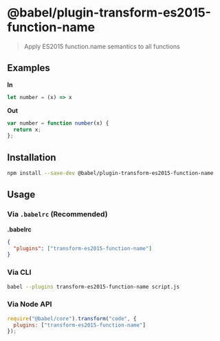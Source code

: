 # @babel/plugin-transform-es2015-function-name

> Apply ES2015 function.name semantics to all functions

## Examples

**In**

```javascript
let number = (x) => x
```

**Out**

```javascript
var number = function number(x) {
  return x;
};
```

## Installation

```sh
npm install --save-dev @babel/plugin-transform-es2015-function-name
```

## Usage

### Via `.babelrc` (Recommended)

**.babelrc**

```json
{
  "plugins": ["transform-es2015-function-name"]
}
```

### Via CLI

```sh
babel --plugins transform-es2015-function-name script.js
```

### Via Node API

```javascript
require("@babel/core").transform("code", {
  plugins: ["transform-es2015-function-name"]
});
```
